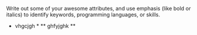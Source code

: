 Write out some of your awesome attributes, and use emphasis (like bold or italics) to identify keywords, programming languages, or skills. 
* vhgcjgh *
** ghfyjghk **
